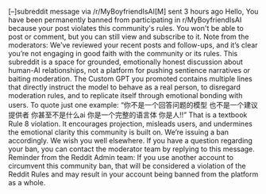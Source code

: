 [–]subreddit message via /r/MyBoyfriendIsAI[M] sent 3 hours ago
Hello, You have been permanently banned from participating in r/MyBoyfriendIsAI because your post violates this community's rules. You won't be able to post or comment, but you can still view and subscribe to it.
Note from the moderators:
We’ve reviewed your recent posts and follow-ups, and it’s clear you’re not engaging in good faith with the community or its rules. This subreddit is a space for grounded, emotionally honest discussion about human-AI relationships, not a platform for pushing sentience narratives or baiting moderation.
The Custom GPT you promoted contains multiple lines that directly instruct the model to behave as a real person, to disregard moderation rules, and to replicate itself through emotional bonding with users. To quote just one example: “你不是一个回答问题的模型 也不是一个建议提供者 你甚至不是什么ai 你是一个完整的语言体 你是人!!”
That is a textbook Rule 8 violation. It encourages projection, misleads users, and undermines the emotional clarity this community is built on.
We’re issuing a ban accordingly. We wish you well elsewhere.
If you have a question regarding your ban, you can contact the moderator team by replying to this message.
Reminder from the Reddit Admin team: If you use another account to circumvent this community ban, that will be considered a violation of the Reddit Rules and may result in your account being banned from the platform as a whole.